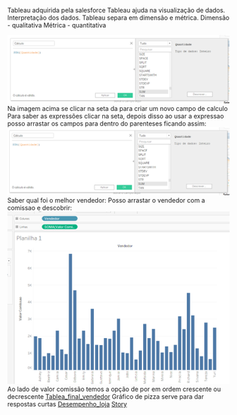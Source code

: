 Tableau adquirida pela salesforce
Tableau ajuda na visualização de dados.
Interpretação dos dados.
Tableau separa em dimensão e métrica.
Dimensão - qualitativa
Métrica - quantitativa

![Tableau_Icon](img/Option.png)
Na imagem acima se clicar na seta da para criar um novo campo de calculo
Para saber as expressões clicar na seta, depois disso ao usar a expressao posso arrastar os campos para dentro do parenteses ficando assim:
![Calculo](img/calculo.png)
Saber qual foi o melhor vendedor:
Posso arrastar o vendedor com a comissao e descobrir:
![Maior_vendedor](img/vendedor.png)
Ao lado de valor comissão temos a opção de por em ordem crescente ou decrescente
[Tablea_final_vendedor](img/final.png)
Gráfico de pizza serve para dar respostas curtas
[Desempenho_loja](img/desempenho_loja.png)
[Story](img/story.png)



